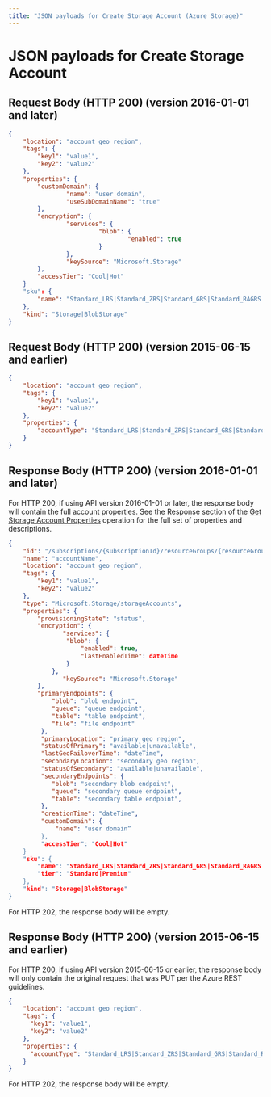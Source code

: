```yaml
---
title: "JSON payloads for Create Storage Account (Azure Storage)"
---
```

# JSON payloads for Create Storage Account

## Request Body (HTTP 200) (version 2016-01-01 and later)

```json
{
    "location": "account geo region",
    "tags": {
        "key1": "value1", 
        "key2": "value2"
    },
    "properties": {
        "customDomain": {
                "name": "user domain",
                "useSubDomainName": "true"
        },
        "encryption": {
                "services": {
                         "blob": {
                                 "enabled": true
                         }
                },
                "keySource": "Microsoft.Storage"    
        },
        "accessTier": "Cool|Hot"
    }
    "sku": {
        "name": "Standard_LRS|Standard_ZRS|Standard_GRS|Standard_RAGRS|Premium_LRS"
    },   
    "kind": "Storage|BlobStorage"
}
```

## Request Body (HTTP 200) (version 2015-06-15 and earlier)

```json
{
    "location": "account geo region",
    "tags": {
        "key1": "value1", 
        "key2": "value2"
    },
    "properties": {
        "accountType": "Standard_LRS|Standard_ZRS|Standard_GRS|Standard_RAGRS|Premium_LRS"
    }
}
```

## Response Body (HTTP 200) (version 2016-01-01 and later)

For HTTP 200, if using API version 2016-01-01 or later, the response body will contain the full account properties. See the Response section of the [Get Storage Account Properties](xref:management.azure.com.storagerp.storageaccounts.getproperties) operation for the full set of properties and descriptions.

```json
{
    "id": "/subscriptions/{subscriptionId}/resourceGroups/{resourceGroupName}/providers/Microsoft.Storage/storageAccounts/{accountName}",
    "name": "accountName",
    "location": "account geo region",
    "tags": {
        "key1": "value1", 
        "key2": "value2"
    },
    "type": "Microsoft.Storage/storageAccounts",
    "properties": {
        "provisioningState": "status",
        "encryption": {
	           "services": {
                "blob": {
                    "enabled": true,
                    "lastEnabledTime": dateTime
                }
            },
	           "keySource": "Microsoft.Storage"
        },
        "primaryEndpoints": {
            "blob": "blob endpoint",
            "queue": "queue endpoint",
            "table": "table endpoint",
            "file": "file endpoint"
         },
         "primaryLocation": "primary geo region",
         "statusOfPrimary": "available|unavailable",
         "lastGeoFailoverTime": "dateTime",
         "secondaryLocation": "secondary geo region",
         "statusOfSecondary": "available|unavailable",
         "secondaryEndpoints": {
            "blob": "secondary blob endpoint",
            "queue": "secondary queue endpoint",
            "table": "secondary table endpoint",
         },
         "creationTime": "dateTime",
         "customDomain": {
             "name": "user domain”
         },
         "accessTier": "Cool|Hot"
    }
    "sku": {
        "name": "Standard_LRS|Standard_ZRS|Standard_GRS|Standard_RAGRS|Premium_LRS"
        "tier": "Standard|Premium" 
    }, 
    "kind": "Storage|BlobStorage"
}
```

For HTTP 202, the response body will be empty.

## Response Body (HTTP 200) (version 2015-06-15 and earlier)

For HTTP 200, if using API version 2015-06-15 or earlier, the response body will only contain the original request that was PUT per the Azure REST guidelines.

```json
{
    "location": "account geo region",
    "tags": {
      "key1": "value1", 
      "key2": "value2"
    },
    "properties": {
      "accountType": "Standard_LRS|Standard_ZRS|Standard_GRS|Standard_RAGRS|Premium_LRS"
    }
}
```

For HTTP 202, the response body will be empty.